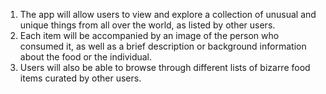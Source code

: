 1. The app will allow users to view and explore a collection of unusual and unique things from all over the world, as listed by other users.
2. Each item  will be accompanied by an image of the person who consumed it, as well as a brief description or background information about the food or the individual. 
3. Users will also be able to browse through different lists of bizarre food items curated by other users.

